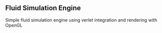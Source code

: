 ## Fluid Simulation Engine

Simple fluid simulation engine using verlet integration and rendering with OpenGL